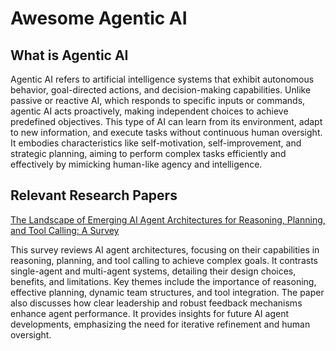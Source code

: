 # Awesome Agentic AI

## What is Agentic AI

Agentic AI refers to artificial intelligence systems that exhibit autonomous behavior, goal-directed actions, and decision-making capabilities. Unlike passive or reactive AI, which responds to specific inputs or commands, agentic AI acts proactively, making independent choices to achieve predefined objectives. This type of AI can learn from its environment, adapt to new information, and execute tasks without continuous human oversight. It embodies characteristics like self-motivation, self-improvement, and strategic planning, aiming to perform complex tasks efficiently and effectively by mimicking human-like agency and intelligence.


## Relevant Research Papers

[The Landscape of Emerging AI Agent Architectures for Reasoning, Planning, and Tool Calling: A Survey](https://arxiv.org/html/2404.11584v1)

This survey reviews AI agent architectures, focusing on their capabilities in reasoning, planning, and tool calling to achieve complex goals. It contrasts single-agent and multi-agent systems, detailing their design choices, benefits, and limitations. Key themes include the importance of reasoning, effective planning, dynamic team structures, and tool integration. The paper also discusses how clear leadership and robust feedback mechanisms enhance agent performance. It provides insights for future AI agent developments, emphasizing the need for iterative refinement and human oversight.
